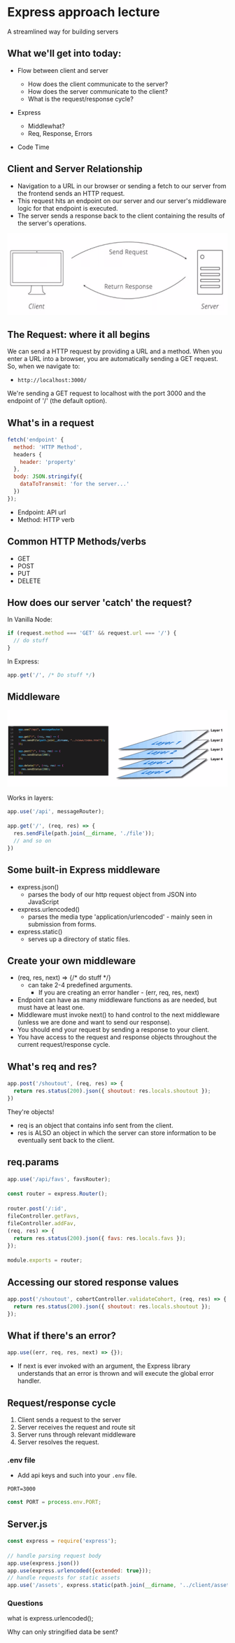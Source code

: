 # Express approach lecture

A streamlined way for building servers

## What we'll get into today:

- Flow between client and server
  - How does the client communicate to the server?
  - How does the server communicate to the client?
  - What is the request/response cycle?

- Express
  - Middlewhat?
  - Req, Response, Errors

- Code Time

## Client and Server Relationship

- Navigation to a URL in our browser or sending a fetch to our server from the frontend sends an HTTP request.
- This request hits an endpoint on our server and our server's middleware logic for that endpoint is executed.
- The server sends a response back to the client containing the results of the server's operations.

![](2021-02-06-18-36-23.png)

## The Request: where it all begins

We can send a HTTP request by providing a URL and a method. When you enter a URL into a browser, you are automatically sending a GET request.
So, when we navigate to:
- `http://localhost:3000/`

We're sending a GET request to localhost with the port 3000 and the endpoint of '/' (the default option).

## What's in a request

```JavaScript
fetch('endpoint' {
  method: 'HTTP Method',
  headers {
    header: 'property'
  },
  body: JSON.stringify({
    dataToTransmit: 'for the server...'
  })
});
```
- Endpoint: API url
- Method: HTTP verb

## Common HTTP Methods/verbs

- GET
- POST
- PUT
- DELETE

## How does our server 'catch' the request?

In Vanilla Node:
```JavaScript
if (request.method === 'GET' && request.url === '/') {
  // do stuff
}
```
In Express:
```JavaScript
app.get('/', /* Do stuff */)
```

## Middleware

![](2021-02-06-18-48-43.png)

Works in layers:

```JavaScript
app.use('/api', messageRouter);

app.get('/', (req, res) => {
  res.sendFile(path.join(__dirname, './file'));
  // and so on
})
```

## Some built-in Express middleware

- express.json()
  - parses the body of our http request object from JSON into JavaScript
- express.urlencoded()
  - parses the media type 'application/urlencoded' - mainly seen in submission from forms.
- express.static()
  - serves up a directory of static files.

## Create your own middleware

- (req, res, next) => {/* do stuff */}
  - can take 2-4 predefined arguments.
    - If you are creating an error handler - (err, req, res, next)
- Endpoint can have as many middleware functions as are needed, but must have at least one.
- Middleware must invoke next() to hand control to the next middleware (unless we are done and want to send our response).
- You should end your request by sending a response to your client.
- You have access to the request and response objects throughout the current request/response cycle.

## What's req and res?

```JavaScript
app.post('/shoutout', (req, res) => {
  return res.status(200).json({ shoutout: res.locals.shoutout });
})
```

They're objects!

- req is an object that contains info sent from the client.
- res is ALSO an object in which the server can store information to be eventually sent back to the client.

## req.params

```JavaScript
app.use('/api/favs', favsRouter);

const router = express.Router();

router.post('/:id',
fileController.getFavs,
fileController.addFav,
(req, res) => {
  return res.status(200).json({ favs: res.locals.favs });
});

module.exports = router;
```

## Accessing our stored response values

```JavaScript
app.post('/shoutout', cohortController.validateCohort, (req, res) => {
  return res.status(200).json({ shoutout: res.locals.shoutout });
});
```

## What if there's an error?

```JavaScript
app.use((err, req, res, next) => {});
```

- If next is ever invoked with an argument, the Express library understands that an error is thrown and will execute the global error handler.

## Request/response cycle

1. Client sends a request to the server
2. Server receives the request and route sit
3. Server runs through relevant middleware
4. Server resolves the request.

### .env file

- Add api keys and such into your `.env` file.

```
PORT=3000
```

```JavaScript
const PORT = process.env.PORT;
```

## Server.js

```JavaScript
const express = require('express');

// handle parsing request body
app.use(express.json())
app.use(express.urlencoded({extended: true}));
// handle requests for static assets
app.use('/assets', express.static(path.join(__dirname, '../client/assets')))
```


### Questions

what is express.urlencoded();

Why can only stringified data be sent?